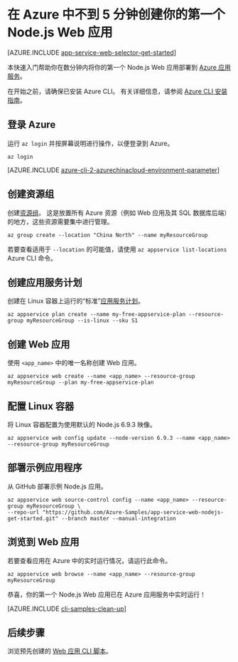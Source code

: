 <properties
    pageTitle="在 Azure 中不到 5 分钟创建你的第一个 Node.js Web 应用 | Azure"
    description="了解如何通过部署示例 Node.js 应用，轻松地在应用服务中运行 Web 应用。"
    services="app-service\web"
    documentationcenter=""
    author="cephalin"
    manager="wpickett"
    editor=""
    translationtype="Human Translation" />
<tags
    ms.assetid="412cc786-5bf3-4e1b-b696-6a08cf46501e"
    ms.service="app-service-web"
    ms.workload="web"
    ms.tgt_pltfrm="na"
    ms.devlang="na"
    ms.topic="hero-article"
    ms.date="03/17/2017"
    wacn.date="04/24/2017"
    ms.author="cephalin"
    ms.sourcegitcommit="a114d832e9c5320e9a109c9020fcaa2f2fdd43a9"
    ms.openlocfilehash="0b619e83d85d250edc0a744ec13176aca3a9dd64"
    ms.lasthandoff="04/14/2017" />

# <a name="create-your-first-nodejs-web-app-in-azure-in-five-minutes"></a>在 Azure 中不到 5 分钟创建你的第一个 Node.js Web 应用
[AZURE.INCLUDE [app-service-web-selector-get-started](../../includes/app-service-web-selector-get-started.md)] 

本快速入门帮助你在数分钟内将你的第一个 Node.js Web 应用部署到 [Azure 应用服务](/documentation/articles/app-service-value-prop-what-is/)。

在开始之前，请确保已安装 Azure CLI。 有关详细信息，请参阅 [Azure CLI 安装指南](https://docs.microsoft.com/zh-cn/cli/azure/install-azure-cli)。

## <a name="log-in-to-azure"></a>登录 Azure
运行 `az login` 并按屏幕说明进行操作，以便登录到 Azure。

    az login

[AZURE.INCLUDE [azure-cli-2-azurechinacloud-environment-parameter](../../includes/azure-cli-2-azurechinacloud-environment-parameter.md)]

## <a name="create-a-resource-group"></a>创建资源组   
创建[资源组](/documentation/articles/resource-group-overview/)。 这是放置所有 Azure 资源（例如 Web 应用及其 SQL 数据库后端）的地方，这些资源需要集中进行管理。

    az group create --location "China North" --name myResourceGroup

若要查看适用于 `--location` 的可能值，请使用 `az appservice list-locations` Azure CLI 命令。

## <a name="create-an-app-service-plan"></a>创建应用服务计划
创建在 Linux 容器上运行的“标准”[应用服务计划](/documentation/articles/azure-web-sites-web-hosting-plans-in-depth-overview/)。 

    az appservice plan create --name my-free-appservice-plan --resource-group myResourceGroup --is-linux --sku S1

## <a name="create-a-web-app"></a>创建 Web 应用
使用 `<app_name>` 中的唯一名称创建 Web 应用。

    az appservice web create --name <app_name> --resource-group myResourceGroup --plan my-free-appservice-plan

## <a name="configure-the-linux-container"></a>配置 Linux 容器
将 Linux 容器配置为使用默认的 Node.js 6.9.3 映像。

    az appservice web config update --node-version 6.9.3 --name <app_name> --resource-group myResourceGroup

## <a name="deploy-sample-application"></a>部署示例应用程序
从 GitHub 部署示例 Node.js 应用。

    az appservice web source-control config --name <app_name> --resource-group myResourceGroup \
    --repo-url "https://github.com/Azure-Samples/app-service-web-nodejs-get-started.git" --branch master --manual-integration 

## <a name="browse-to-web-app"></a>浏览到 Web 应用
若要查看应用在 Azure 中的实时运行情况，请运行此命令。

    az appservice web browse --name <app_name> --resource-group myResourceGroup

恭喜，你的第一个 Node.js Web 应用已在 Azure 应用服务中实时运行！

[AZURE.INCLUDE [cli-samples-clean-up](../../includes/cli-samples-clean-up.md)]

## <a name="next-steps"></a>后续步骤

浏览预先创建的 [Web 应用 CLI 脚本](/documentation/articles/app-service-cli-samples/)。

<!--Update_Description: wording update-->